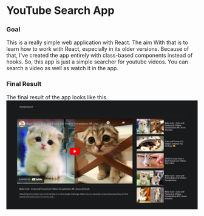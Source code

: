# YouTube Search App

### Goal
This is a really simple web application with React. The aim With that is
to learn how to work with React, especially in its older versions. Because of that,
I've created the app entirely with class-based components instead of hooks.
So, this app is just a simple searcher for youtube videos. You can search a video as well as
watch it in the app.



### Final Result
The final result of the app looks like this.
![projetc image](https://github.com/KPMGE/youtube-search-app/blob/main/final-project.png)

